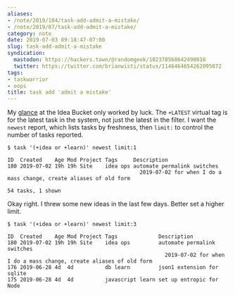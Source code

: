 ```yaml
---
aliases:
- /note/2019/184/task-add-admit-a-mistake/
- /note/2019/07/task-add-admit-a-mistake/
category: note
date: 2019-07-03 09:18:47-07:00
slug: task-add-admit-a-mistake
syndication:
  mastodon: https://hackers.town/@randomgeek/102378568642490016
  twitter: https://twitter.com/brianwisti/status/1146464654262095872
tags:
- taskwarrior
- oops
title: task add 'admit a mistake'
---
```


My [glance](../06/checking-in-on-my-idea-bucket.md) at the Idea Bucket only worked by luck. The `+LATEST` virtual tag is for the latest task in the system, not just the latest in the filter. I want the `newest` report, which lists tasks by freshness, then `limit:` to control the number of tasks reported.

````
$ task '(+idea or +learn)' newest limit:1

ID  Created    Age Mod Project Tags     Description
180 2019-07-02 19h 19h Site    idea ops automate permalink switches
                                          2019-07-02 for when I do a mass change, create aliases of old form

54 tasks, 1 shown
````

Okay right. I threw some new ideas in the last few days. Better set a higher limit.

````
$ task '(+idea or +learn)' newest limit:3

ID  Created    Age Mod Project Tags             Description
180 2019-07-02 19h 19h Site    idea ops         automate permalink switches
                                                  2019-07-02 for when I do a mass change, create aliases of old form
176 2019-06-28 4d  4d          db learn         json1 extension for sqlite
175 2019-06-28 4d  4d          javascript learn set up entropic for Node
````
